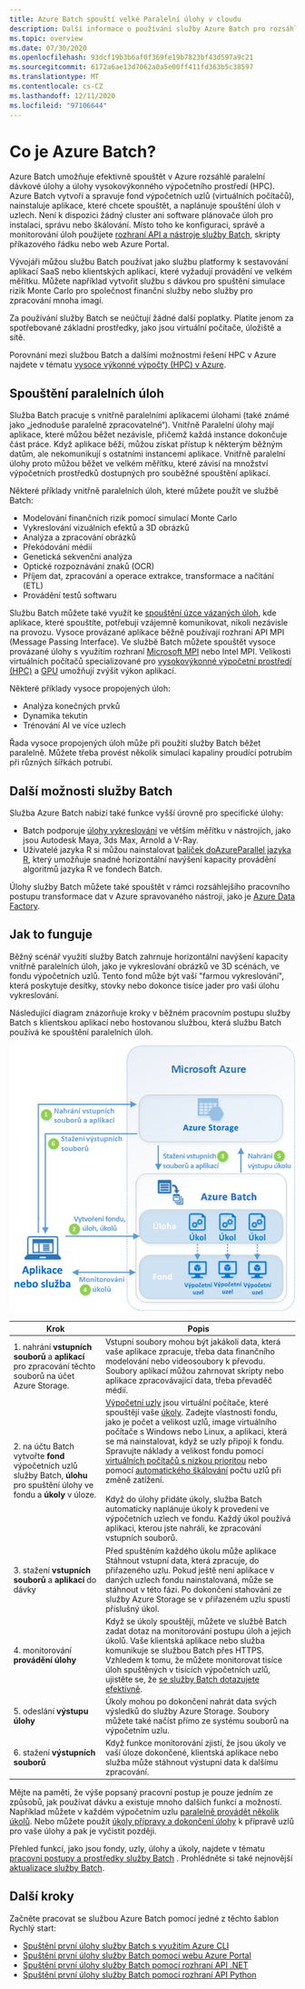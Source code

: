 ```yaml
---
title: Azure Batch spouští velké Paralelní úlohy v cloudu
description: Další informace o používání služby Azure Batch pro rozsáhlé paralelní úlohy a úlohy v prostředí HPC.
ms.topic: overview
ms.date: 07/30/2020
ms.openlocfilehash: 93dcf19b3b6af0f369fe19b7823bf43d597a9c21
ms.sourcegitcommit: 6172a6ae13d7062a0a5e00ff411fd363b5c38597
ms.translationtype: MT
ms.contentlocale: cs-CZ
ms.lasthandoff: 12/11/2020
ms.locfileid: "97106644"
---
```

# <a name="what-is-azure-batch"></a>Co je Azure Batch?

Azure Batch umožňuje efektivně spouštět v Azure rozsáhlé paralelní dávkové úlohy a úlohy vysokovýkonného výpočetního prostředí (HPC). Azure Batch vytvoří a spravuje fond výpočetních uzlů (virtuálních počítačů), nainstaluje aplikace, které chcete spouštět, a naplánuje spouštění úloh v uzlech. Není k dispozici žádný cluster ani software plánovače úloh pro instalaci, správu nebo škálování. Místo toho ke konfiguraci, správě a monitorování úloh použijete [rozhraní API a nástroje služby Batch](batch-apis-tools.md), skripty příkazového řádku nebo web Azure Portal.

Vývojáři můžou službu Batch používat jako službu platformy k sestavování aplikací SaaS nebo klientských aplikací, které vyžadují provádění ve velkém měřítku. Můžete například vytvořit službu s dávkou pro spuštění simulace rizik Monte Carlo pro společnost finanční služby nebo služby pro zpracování mnoha imagí.

Za používání služby Batch se neúčtují žádné další poplatky. Platíte jenom za spotřebované základní prostředky, jako jsou virtuální počítače, úložiště a sítě.

Porovnání mezi službou Batch a dalšími možnostmi řešení HPC v Azure najdete v tématu [vysoce výkonné výpočty (HPC) v Azure](/azure/architecture/topics/high-performance-computing/).

## <a name="run-parallel-workloads"></a>Spouštění paralelních úloh

Služba Batch pracuje s vnitřně paralelními aplikacemi úlohami (také známé jako „jednoduše paralelně zpracovatelné“). Vnitřně Paralelní úlohy mají aplikace, které můžou běžet nezávisle, přičemž každá instance dokončuje část práce. Když aplikace běží, můžou získat přístup k některým běžným datům, ale nekomunikují s ostatními instancemi aplikace. Vnitřně paralelní úlohy proto můžou běžet ve velkém měřítku, které závisí na množství výpočetních prostředků dostupných pro souběžné spouštění aplikací.

Některé příklady vnitřně paralelních úloh, které můžete použít ve službě Batch:

- Modelování finančních rizik pomocí simulací Monte Carlo
- Vykreslování vizuálních efektů a 3D obrázků
- Analýza a zpracování obrázků
- Překódování médií
- Genetická sekvenční analýza
- Optické rozpoznávání znaků (OCR)
- Příjem dat, zpracování a operace extrakce, transformace a načítání (ETL)
- Provádění testů softwaru

Službu Batch můžete také využít ke [spouštění úzce vázaných úloh](batch-mpi.md), kde aplikace, které spouštíte, potřebují vzájemně komunikovat, nikoli nezávisle na provozu. Vysoce provázané aplikace běžně používají rozhraní API MPI (Message Passing Interface). Ve službě Batch můžete spouštět vysoce provázané úlohy s využitím rozhraní [Microsoft MPI](/message-passing-interface/microsoft-mpi) nebo Intel MPI. Velikosti virtuálních počítačů specializované pro [vysokovýkonné výpočetní prostředí (HPC)](../virtual-machines/sizes-hpc.md) a [GPU](../virtual-machines/sizes-gpu.md) umožňují zvýšit výkon aplikací.

Některé příklady vysoce propojených úloh:

- Analýza konečných prvků
- Dynamika tekutin
- Trénování AI ve více uzlech

Řada vysoce propojených úloh může při použití služby Batch běžet paralelně. Můžete třeba provést několik simulací kapaliny proudící potrubím při různých šířkách potrubí.

## <a name="additional-batch-capabilities"></a>Další možnosti služby Batch

Služba Azure Batch nabízí také funkce vyšší úrovně pro specifické úlohy:

- Batch podporuje [úlohy vykreslování](batch-rendering-service.md) ve větším měřítku v nástrojích, jako jsou Autodesk Maya, 3ds Max, Arnold a V-Ray. 
- Uživatelé jazyka R si můžou nainstalovat [balíček doAzureParallel jazyka R](https://github.com/Azure/doAzureParallel), který umožňuje snadné horizontální navýšení kapacity provádění algoritmů jazyka R ve fondech Batch.

Úlohy služby Batch můžete také spouštět v rámci rozsáhlejšího pracovního postupu transformace dat v Azure spravovaného nástroji, jako je [Azure Data Factory](../data-factory/transform-data-using-dotnet-custom-activity.md).

## <a name="how-it-works"></a>Jak to funguje

Běžný scénář využití služby Batch zahrnuje horizontální navýšení kapacity vnitřně paralelních úloh, jako je vykreslování obrázků ve 3D scénách, ve fondu výpočetních uzlů. Tento fond může být vaší "farmou vykreslování", která poskytuje desítky, stovky nebo dokonce tisíce jader pro vaši úlohu vykreslování.

Následující diagram znázorňuje kroky v běžném pracovním postupu služby Batch s klientskou aplikací nebo hostovanou službou, která službu Batch používá ke spouštění paralelních úloh.

![Diagram kroků v řešení Batch.](./media/batch-technical-overview/tech_overview_03.png)

|Krok  |Popis  |
|---------|---------|
|1. nahrání **vstupních souborů** a **aplikací** pro zpracování těchto souborů na účet Azure Storage.     |Vstupní soubory mohou být jakákoli data, která vaše aplikace zpracuje, třeba data finančního modelování nebo videosoubory k převodu. Soubory aplikací můžou zahrnovat skripty nebo aplikace zpracovávající data, třeba převaděč médií.|
|2. na účtu Batch vytvořte **fond** výpočetních uzlů služby Batch, **úlohu** pro spuštění úlohy ve fondu a **úkoly** v úloze.     | [Výpočetní uzly](nodes-and-pools.md) jsou virtuální počítače, které spouštějí vaše [úkoly](jobs-and-tasks.md). Zadejte vlastnosti fondu, jako je počet a velikost uzlů, image virtuálního počítače s Windows nebo Linux, a aplikaci, která se má nainstalovat, když se uzly připojí k fondu. Spravujte náklady a velikost fondu pomocí [virtuálních počítačů s nízkou prioritou](batch-low-pri-vms.md) nebo pomocí [automatického škálování](batch-automatic-scaling.md) počtu uzlů při změně zatížení. <br/><br/>Když do úlohy přidáte úkoly, služba Batch automaticky naplánuje úkoly k provedení ve výpočetních uzlech ve fondu. Každý úkol používá aplikaci, kterou jste nahráli, ke zpracování vstupních souborů. |
|3. stažení **vstupních souborů** a **aplikací** do dávky     |Před spuštěním každého úkolu může aplikace Stáhnout vstupní data, která zpracuje, do přiřazeného uzlu. Pokud ještě není aplikace v daných uzlech fondu nainstalovaná, může se stáhnout v této fázi. Po dokončení stahování ze služby Azure Storage se v přiřazeném uzlu spustí příslušný úkol.|
|4. monitorování **provádění úlohy**     |Když se úkoly spouštějí, můžete ve službě Batch zadat dotaz na monitorování postupu úloh a jejich úkolů. Vaše klientská aplikace nebo služba komunikuje se službou Batch přes HTTPS. Vzhledem k tomu, že můžete monitorovat tisíce úloh spuštěných v tisících výpočetních uzlů, ujistěte se, že [se služby Batch dotazujete efektivně](batch-efficient-list-queries.md).|
|5. odeslání **výstupu úlohy**     |Úkoly mohou po dokončení nahrát data svých výsledků do služby Azure Storage. Soubory můžete také načíst přímo ze systému souborů na výpočetním uzlu.|
|6. stažení **výstupních souborů**     |Když funkce monitorování zjistí, že jsou úkoly ve vaší úloze dokončené, klientská aplikace nebo služba může stáhnout výstupní data k dalšímu zpracování.|

Mějte na paměti, že výše popsaný pracovní postup je pouze jedním ze způsobů, jak používat dávku a existuje mnoho dalších funkcí a možností. Například můžete v každém výpočetním uzlu [paralelně provádět několik úkolů](batch-parallel-node-tasks.md). Nebo můžete použít [úkoly přípravy a dokončení úlohy](batch-job-prep-release.md) k přípravě uzlů pro vaše úlohy a pak je vyčistit později.

Přehled funkcí, jako jsou fondy, uzly, úlohy a úkoly, najdete v tématu [pracovní postupy a prostředky služby Batch](batch-service-workflow-features.md) . Prohlédněte si také nejnovější [aktualizace služby Batch](https://azure.microsoft.com/updates/?product=batch).

## <a name="next-steps"></a>Další kroky

Začněte pracovat se službou Azure Batch pomocí jedné z těchto šablon Rychlý start:
- [Spuštění první úlohy služby Batch s využitím Azure CLI](quick-create-cli.md)
- [Spuštění první úlohy služby Batch pomocí webu Azure Portal](quick-create-portal.md)
- [Spuštění první úlohy služby Batch pomocí rozhraní API .NET](quick-run-dotnet.md)
- [Spuštění první úlohy služby Batch pomocí rozhraní API Python](quick-run-python.md)
